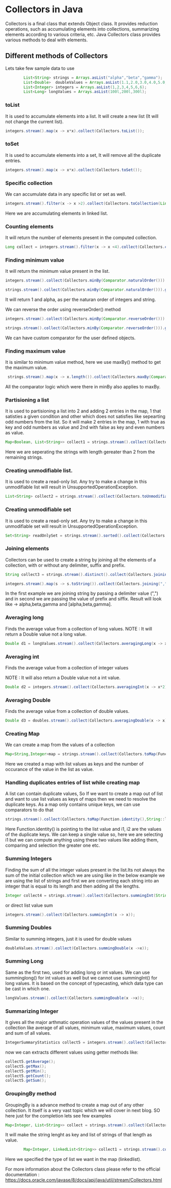 # Collectors in Java

 Collectors is a final class that extends Object class. It provides reduction operations, such as accumulating elements into collections,
 summarizing elements according to various criteria, etc. Java Collectors class provides various methods to deal with elements.
 
 ## Different methods of Collectors
 
 Lets take few sample data to use
 
 ```java
         List<String> strings = Arrays.asList("alpha","beta","gamma");
         List<Double>  doubleValues = Arrays.asList(1.1,2.0,3.0,4.0,5.0,5.0);
         List<Integer> integers = Arrays.asList(1,2,3,4,5,6,6);
         List<Long> longValues = Arrays.asList(100l,200l,300l);
 ```
 
 ### toList
 It is used to accumulate elements into a list. It will create a new list (It will not change the current list).
 
 ```java
 integers.stream().map(x -> x*x).collect(Collectors.toList());
 ```
 
 ### toSet
 It is used to accumulate elements into a set, It will remove all the duplicate entries.
 
 ```java
integers.stream().map(x -> x*x).collect(Collectors.toSet()); 
 ```
 
 ### Specific collection
 We can accumulate data in any specific list or set as well.
 
 ```java
 integers.stream().filter(x -> x >2).collect(Collectors.toCollection(LinkedList::new));
 ```
 
 Here we are accumulating elements in linked list.
 
 
 ### Counting elements
 It will return the number of elements present in the computed collection.
 
 ```java
 Long collect = integers.stream().filter(x -> x <4).collect(Collectors.counting());
 ```
 
 ### Finding minimum value
 It will return the minimum value present in the list.
 
 ```java
 integers.stream().collect(Collectors.minBy(Comparator.naturalOrder())).get(); 
 
 strings.stream().collect(Collectors.minBy(Comparator.naturalOrder())).get();
 ```
 
 It will return 1 and alpha, as per the naturan order of integers and string. 
 
 We can reverse the order using reverseOrder() method
 
 ```java
 integers.stream().collect(Collectors.minBy(Comparator.reverseOrder())).get();
 
 strings.stream().collect(Collectors.minBy(Comparator.reverseOrder())).get();
 ```
 
We can have custom comparator for the user defined objects.


### Finding maximum value
It is similar to minimum value method, here we use maxBy() method to get the maximum value.

```java
 strings.stream().map(x -> x.length()).collect(Collectors.maxBy(Comparator.naturalOrder()));
```

All the comparator logic which were there in minBy also applies to maxBy.

### Partisioning a list
It is used to partisioning a list into 2 and adding 2 entries in the map, 1 that satisties a given condition and other which does not satisfies like sepearting odd
numbers from the list. So it will make 2 entries in the map, 1 with true as key and odd numbers as value and 2nd with false as key and even numbers as value.

```java
Map<Boolean, List<String>> collect1 = strings.stream().collect(Collectors.partitioningBy(x -> x.length() > 2));
```

Here we are seperating the strings with length gereater than 2 from the remaining strings.

### Creating unmodifiable list.
It is used to create a read-only list. Any try to make a change in this unmodifiable list will result in UnsupportedOperationException.

```java
List<String> collect2 = strings.stream().collect(Collectors.toUnmodifiableList());
```

### Creating unmodifiable set
It is used to create a read-only set. Any try to make a change in this unmodifiable set will result in UnsupportedOperationException.

```java
Set<String> readOnlySet = strings.stream().sorted().collect(Collectors.toUnmodifiableSet());
```

### Joining elements

Collectors can be used to create a string by joining all the elements of a collection, with or without any delimiter, suffix and prefix.

```java
String collect3 = strings.stream().distinct().collect(Collectors.joining(","));

integers.stream().map(s -> s.toString()).collect(Collectors.joining(",","[","]"));
```

In the first example we are joining string by passing a delimiter value (",") and in second we are passing the value of prefix and siffix.
Result will look like ->  alpha,beta,gamma and  [alpha,beta,gamma].


### Averaging long
Finds the average value from a collection of long values. 
NOTE : It will return a Double value not a long value.

```java
Double d1 = longValues.stream().collect(Collectors.averagingLong(x -> x * 2));
```

### Averaging int
Finds the average value from a collection of integer values

NOTE : It will also return a Double value not a int value.

```java
Double d2 = integers.stream().collect(Collectors.averagingInt(x -> x*2));
```

### Averaging Double
Finds the average value from a collection of double values.

```java
Double d3 = doubles.stream().collect(Collectors.averagingDouble(x -> x));
```

### Creating Map
We can create a map from the values of a collection

```java
Map<String,Integer>map = strings.stream().collect(Collectors.toMap(Function.identity(),String::length));
```

Here we created a map with list values as keys and the number of occurance of the value in the list as value.

### Handling duplicates entries of list while creating map

A list can contain duplicate values, So If we want to create a map out of list and want to use list values as keys of maps then we need to resolve the
duplicate keys. As a map only contains unique keys, we can use comparators to do that

```java
strings.stream().collect(Collectors.toMap(Function.identity(),String::length,(i1,i2) -> i1));
```

Here Function.identity() is pointing to the list value and i1, i2 are the values of the duplicate keys. We can keep a single value so, here we are selecting i1 but
we can compute anything using these two values like adding them, comparing and selection the greater one etc.

### Summing Integers
Finding the sum of all the integer values present in the list.Its not always the sum of the initial collection which we are using like in the below example we are
using the list of strings and first we are converting each string into an integer that is equal to its length and then adding all the lengths.

```java
Integer collect4 = strings.stream().collect(Collectors.summingInt(String::length));
```

or direct list value sum

```java
integers.stream().collect(Collectors.summingInt(x -> x));
```

### Summing Doubles
Similar to summing integers, just it is used for double values

```java
doubleValues.stream().collect(Collectors.summingDouble(x ->x));
```

### Summing Long
Same as the first two, used for adding long or int values. We can use summinglong() for int values as well but we cannot use summingInt() for long values.
It is based on the concept of typecasting, which data type can be cast in which one.

```java
longValues.stream().collect(Collectors.summingDouble(x ->x));
```

### Summarizing Integer
It gives all the major arthmatic operation values of the values present in the collection like average of all values, minimum value, maximum values,
count and sum of all values.

```java
IntegerSummaryStatistics collect5 = integers.stream().collect(Collectors.summarizingDouble(x -> x ));
```

now we can extracts different values using getter methods like:

```java
collect5.getAverage();
collect5.getMax();
collect5.getMin();
collect5.getCount();
collect5.getSum();
```

### GroupingBy method

GroupingBy is a advance method to create a map out of any other collection. It itself is a very vast topic which we will cover in next blog. SO here just for the
completion lets see few examples

```java
Map<Integer, List<String>> collect = strings.stream().collect(Collectors.groupingBy(String::length));
```

It will make the string lenght as key and list of strings of that length as value.

```java
        Map<Integer, LinkedList<String>> collect1 = strings.stream().collect(Collectors.groupingBy(String::length, Collectors.toCollection(LinkedList::new)));
```

Here we specified the type of list we want in the map (linkedlist).

For more information about the Collectors class please refer to the official documentation : https://docs.oracle.com/javase/8/docs/api/java/util/stream/Collectors.html
